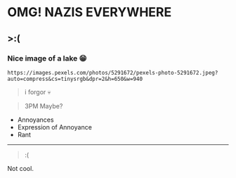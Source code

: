 # OMG! NAZIS EVERYWHERE

## >:(

### Nice image of a lake 😁

`https://images.pexels.com/photos/5291672/pexels-photo-5291672.jpeg?auto=compress&cs=tinysrgb&dpr=2&h=650&w=940`

> i forgor 💀

> 3PM Maybe?

- Annoyances
- Expression of Annoyance
- Rant

---

>:(

Not cool.